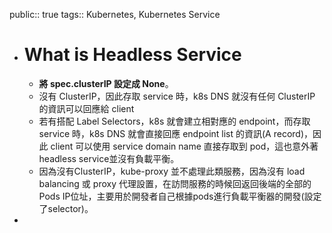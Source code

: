 public:: true
tags:: Kubernetes, Kubernetes Service

- # What is Headless Service
	- **將 spec.clusterIP 設定成 None**。
	- 沒有 ClusterIP，因此存取 service 時，k8s DNS 就沒有任何 ClusterIP 的資訊可以回應給 client
	- 若有搭配 Label Selectors，k8s 就會建立相對應的 endpoint，而存取 service 時，k8s DNS 就會直接回應 endpoint list 的資訊(A record)，因此 client 可以使用 service domain name 直接存取到 pod，這也意外著headless service並沒有負載平衡。
	- 因為沒有ClusterIP，kube-proxy 並不處理此類服務，因為沒有 load balancing 或 proxy 代理設置，在訪問服務的時候回返回後端的全部的Pods IP位址，主要用於開發者自己根據pods進行負載平衡器的開發(設定了selector)。
-